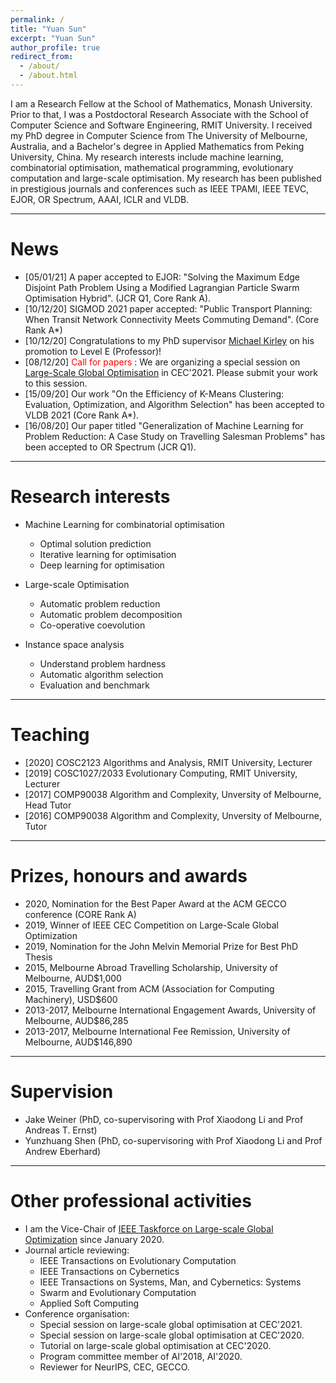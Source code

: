 ```yaml
---
permalink: /
title: "Yuan Sun"
excerpt: "Yuan Sun"
author_profile: true
redirect_from: 
  - /about/
  - /about.html
---
```


I am a Research Fellow at the School of Mathematics, Monash University. Prior to that, I was a Postdoctoral Research Associate with the School of Computer Science and Software Engineering, RMIT University. I received my PhD degree in Computer Science from The University of Melbourne, Australia, and a Bachelor's degree in Applied Mathematics from Peking University, China. My research interests include machine learning, combinatorial optimisation, mathematical programming, evolutionary computation and large-scale optimisation. My research has been published in prestigious journals and conferences such as IEEE TPAMI, IEEE TEVC, EJOR, OR Spectrum, AAAI, ICLR and VLDB. <br/>
<!-- This is my [CV](https://yuansuny.github.io/files/YUANSUN_CV.pdf). -->
<!-- __For COSC1027/2033 students, a number of research projects is available [here](https://yuansuny.github.io/projects).__ -->
<!-- for <span style="font-family:Papyrus; font-size:4em;">testing</span> -->

- - -  





News
======
* [05/01/21] A paper accepted to EJOR: "Solving the Maximum Edge Disjoint Path Problem Using a Modified Lagrangian Particle Swarm Optimisation Hybrid". (JCR Q1, Core Rank A).  
* [10/12/20] SIGMOD 2021 paper accepted: "Public Transport Planning: When Transit Network Connectivity Meets Commuting Demand". (Core Rank A*)
* [10/12/20] Congratulations to my PhD supervisor [Michael Kirley](https://people.eng.unimelb.edu.au/mkirley/) on his promotion to Level E (Professor)!
* [08/12/20] <span style="color:red"> Call for papers </span>: We are organizing a special session on [Large-Scale Global Optimisation]( http://www.tflsgo.org/special_sessions/cec2021.html) in CEC'2021. Please submit your work to this session. 
* [15/09/20] Our work "On the Efficiency of K-Means Clustering: Evaluation, Optimization, and Algorithm Selection" has been accepted to VLDB 2021 (Core Rank A*).
* [16/08/20] Our paper titled "Generalization of Machine Learning for Problem Reduction: A Case Study on Travelling Salesman Problems" has been accepted to OR Spectrum (JCR Q1).

<!---
* [25/06/20] We will deliver a tutorial on large-scale optimization at IEEE CEC 2020.
* [10/06/20] I have agreed to serve as a reviewer for NeurIPS 2020. 
* [29/05/20] Our paper titled "Automatic decomposition of integer programs for lagrangian relaxation using a multiobjective approach" has been nominated as a best paper award. <br/>
* [21/03/20] Our Paper titled "Automatic decomposition of integer programs for lagrangian relaxation using a multiobjective approach" has been accepted to GECCO 2020 (Core Rank A). 
* [01/01/20] I have been appointed as a vice-chair of IEEE taskforce on large-scale global optimization.
* Our paper *Using Statistical Measures and Machine Learning for Graph Reduction to Solve Maximum Weight Clique Problems* has been accepted by IEEE Transactions on Pattern Analysis and Machine Intelligence (__impact factor: 17.7__).
* Our paper *Revisiting Probability Distribution Assumptions for Information Theoretic Feature Selection* has been accepted for presenting at AAAI 2020 (acceptance rate 20.6%).
* Our paper *An Improved Merge Search Algorithm for the Constrained Pit Problem in Open-pit Mining* has been accepted as a full paper for presenting at GECCO 2019. 
* Our paper *Decomposition for Large-scale Optimization Problems with Overlapping Components* has been accepted for presenting at IEEE CEC 2019. This paper won the 2019 Competition on Large-Scale Global Optimization.
-->

- - -  



Research interests 
======
* Machine Learning for combinatorial optimisation 
  - Optimal solution prediction
  - Iterative learning for optimisation  
  - Deep learning for optimisation

* Large-scale Optimisation
  - Automatic problem reduction
  - Automatic problem decomposition
  - Co-operative coevolution
	
* Instance space analysis
  - Understand problem hardness
  - Automatic algorithm selection
  - Evaluation and benchmark 

- - - 



Teaching 
======
* [2020] COSC2123 Algorithms and Analysis, RMIT University, Lecturer 
* [2019] COSC1027/2033 Evolutionary Computing, RMIT University, Lecturer 
* [2017] COMP90038 Algorithm and Complexity, Unversity of Melbourne, Head Tutor 
* [2016] COMP90038 Algorithm and Complexity, Unversity of Melbourne, Tutor 

- - -  



Prizes, honours and awards
======
* 2020, Nomination for the Best Paper Award at the ACM GECCO conference (CORE Rank A)
* 2019, Winner of IEEE CEC Competition on Large-Scale Global Optimization
* 2019, Nomination for the John Melvin Memorial Prize for Best PhD Thesis
* 2015, Melbourne Abroad Travelling Scholarship, University of Melbourne, AUD$1,000
* 2015, Travelling Grant from ACM (Association for Computing Machinery), USD$600
* 2013-2017, Melbourne International Engagement Awards, University of Melbourne, AUD$86,285
* 2013-2017, Melbourne International Fee Remission, University of Melbourne, AUD$146,890

- - -  



Supervision
======
* Jake Weiner (PhD, co-supervisoring with Prof Xiaodong Li and Prof Andreas T. Ernst)
* Yunzhuang Shen (PhD, co-supervisoring with Prof Xiaodong Li and Prof Andrew Eberhard)

- - -  



Other professional activities
======
* I am the Vice-Chair of [IEEE Taskforce on Large-scale Global Optimization](https://www.tflsgo.org) since January 2020.
* Journal article reviewing: 
  - IEEE Transactions on Evolutionary Computation  
  - IEEE Transactions on Cybernetics
  - IEEE Transactions on Systems, Man, and Cybernetics: Systems 
  - Swarm and Evolutionary Computation
  - Applied Soft Computing
* Conference organisation: 
  - Special session on large-scale global optimisation at CEC'2021.
  - Special session on large-scale global optimisation at CEC'2020.
  - Tutorial on large-scale global optimisation at CEC'2020.
  - Program committee member of AI'2018, AI'2020. 
  - Reviewer for NeurIPS, CEC, GECCO.  


